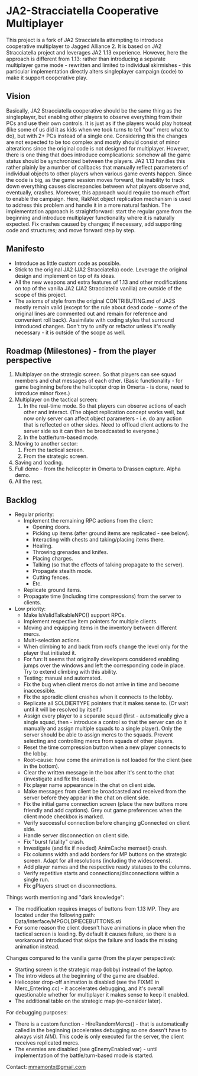 # JA2-Stracciatella Cooperative Multiplayer

This project is a fork of JA2 Stracciatella attempting to introduce cooperative multiplayer to Jagged Alliance 2. It is based on JA2 Stracciatella project and leverages JA2 1.13 experience. However, here the approach is different from 1.13: rather than introducing a separate multiplayer game mode - rewritten and limited to individual skirmishes - this particular implementation directly alters singleplayer campaign (code) to make it support cooperative play.

## Vision

Basically, JA2 Stracciatella cooperative should be the same thing as the singleplayer, but enabling other players to observe everything from their PCs and use their own controls. It is just as if the players would play hotseat (like some of us did it as kids when we took turns to tell "our" merc what to do), but with 2+ PCs instead of a single one. Considering this the changes are not expected to be too complex and mostly should consist of minor alterations since the original code is not designed for multiplayer. However, there is one thing that does introduce complications: somehow all the game status should be synchronized between the players. JA2 1.13 handles this rather plainly by a number of callbacks that manually reflect parameters of individual objects to other players when various game events happen. Since the code is big, as the game session moves forward, the inability to track down everything causes discrepancies between what players observe and, eventually, crashes. Moreover, this approach would require too much effort to enable the campaign. Here, RakNet object replication mechanism is used to address this problem and handle it in a more natural fashion. The implementation approach is straightforward: start the regular game from the beginning and introduce multiplayer functionality where it is naturally expected. Fix crashes caused by changes; if necessary, add supporting code and structures; and move forward step by step.

## Manifesto

- Introduce as little custom code as possible.
- Stick to the original JA2 (JA2 Stracciatella) code. Leverage the original design and implement on top of its ideas.
- All the new weapons and extra features of 1.13 and other modifications on top of the vanilla JA2 (JA2 Stracciatella vanilla) are outside of the scope of this project.
- The axioms of style from the original CONTRIBUTING.md of JA2S mostly remain valid (except for the rule about dead code - some of the original lines are commented out and remain for reference and convenient roll back). Assimilate with coding styles that surround introduced changes. Don't try to unify or refactor unless it's really necessary - it is outside of the scope as well.

## Roadmap (Milestones) - from the player perspective

1. Multiplayer on the strategic screen. So that players can see squad members and chat messages of each other. (Basic functionality - for game beginning before the helicopter drop in Omerta - is done, need to introduce minor fixes.)
2. Multiplayer on the tactical screen:
    1. In the real-time mode. So that players can observe actions of each other and interact. (The object replication concept works well, but now only server can affect object parameters - i.e. do any action that is reflected on other sides. Need to offload client actions to the server side so it can then be broadcasted to everyone.)
    2. In the battle/turn-based mode.
3. Moving to another sector:
    1. From the tactical screen.
    2. From the strategic screen.
4. Saving and loading.
5. Full demo - from the helicopter in Omerta to Drassen capture. Alpha demo.
6. All the rest.

## Backlog

- Regular priority:
    - Implement the remaining RPC actions from the client:
        - Opening doors.
        - Picking up items (after ground items are replicated - see below).
        - Interacting with chests and taking/placing items there.
        - Healing.
        - Throwing grenades and knifes.
        - Placing charges.
        - Talking (so that the effects of talking propagate to the server).
        - Propagate stealth mode.
        - Cutting fences.
        - Etc.
    - Replicate ground items.
    - Propagate time (including time compressions) from the server to clients.
- Low priority:
    - Make IsValidTalkableNPC() support RPCs.
    - Implement respective item pointers for multiple clients.
    - Moving and equipping items in the inventory between different mercs.
    - Multi-selection actions.
    - When climbing to and back from roofs change the level only for the player that initiated it.
    - For fun: It seems that originally developers considered enabling jumps over the windows and left the corresponding code in place. Try to extend climbing with this ability.
    - Testing: manual and automated.
    - Fix the bug when client mercs do not arrive in time and become inaccessible.
    - Fix the sporadic client crashes when it connects to the lobby.
    - Replicate all SOLDIERTYPE pointers that it makes sense to. (Or wait until it will be resolved by itself.)
    - Assign every player to a separate squad (first - automatically give a single squad, then - introduce a control so that the server can do it manually and assign multiple squads to a single player). Only the server should be able to assign mercs to the squads. Prevent selecting and controlling mercs from squads of other players.
    - Reset the time compression button when a new player connects to the lobby.
    - Root-cause: how come the animation is not loaded for the client (see in the bottom).
    - Clear the written message in the box after it's sent to the chat (investigate and fix the issue).
    - Fix player name appearance in the chat on client side.
    - Make messages from client be broadcasted and received from the server before they appear in the chat on client side.
    - Fix the initial game connection screen (place the new buttons more friendly and add captions). Grey out game preferences when the client mode checkbox is marked.
    - Verify successful connection before changing gConnected on client side.
    - Handle server disconnection on client side.
    - Fix "burst fatality" crash.
    - Investigate (and fix if needed) AnimCache memset() crash.
    - Fix columns width and add borders for MP buttons on the strategic screen. Adapt for all resolutions (including the widescreens).
    - Add player names and the respective ready statuses to the columns.
    - Verify repetitive starts and connections/disconnections within a single run.
    - Fix gPlayers struct on disconnections.

Things worth mentioning and "dark knowledge":

- The modification requires images of buttons from 1.13 MP. They are located under the following path: Data/Interface/MPGOLDPIECEBUTTONS.sti
- For some reason the client doesn't have animations in place when the tactical screen is loading. By default it causes failure, so there is a workaround introduced that skips the failure and loads the missing animation instead.

Changes compared to the vanilla game (from the player perspective):

- Starting screen is the strategic map (lobby) instead of the laptop.
- The intro videos at the beginning of the game are disabled.
- Helicopter drop-off animation is disabled (see the FIXME in Merc_Entering.cc) - it accelerates debugging, and it's overall questionable whether for multiplayer it makes sense to keep it enabled.
- The additional table on the strategic map (re-consider later).

For debugging purposes:

- There is a custom function - HireRandomMercs() - that is automatically called in the beginning (accelerates debugging so one doesn't have to always visit AIM). This code is only executed for the server, the client receives replicated mercs.
- The enemies are disabled (see gEnemyEnabled var) - until implementation of the battle/turn-based mode is started.

Contact: mmamontx@gmail.com

